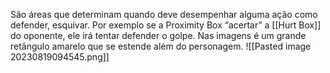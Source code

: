 São áreas que determinam quando deve desempenhar alguma ação como defender, esquivar. Por exemplo se a Proximity Box “acertar” a [[Hurt Box]] do oponente, ele irá tentar defender o golpe. Nas imagens é um grande retângulo amarelo que se estende além do personagem.
![[Pasted image 20230819094545.png]]
